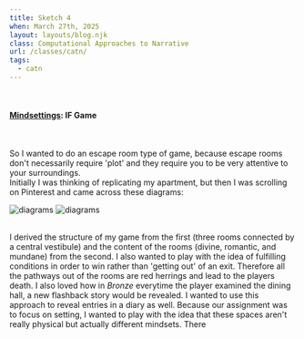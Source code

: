 ```yaml
---
title: Sketch 4
when: March 27th, 2025
layout: layouts/blog.njk
class: Computational Approaches to Narrative
url: /classes/catn/
tags:
  - catn
---
```


<br>

#### <a target="_blank" href="https://olivia-em.github.io/mindsettings/index.html">Mindsettings</a>: IF Game
<br>

So I wanted to do an escape room type of game, because escape rooms don't necessarily require 'plot' and they require you to be very attentive to your surroundings.  
Initially I was thinking of replicating my apartment, but then I was scrolling on Pinterest and came across these diagrams: 

<div class="img-div">
<img class="blog-img" alt="diagrams" src="https://cdn.glitch.me/d7ac8ce9-d6b5-4915-b92c-e6f0bf0d0c29/inform-diagram.jpg?v=1743104641189">
<img class="blog-img" alt="diagrams" src="https://cdn.glitch.me/d7ac8ce9-d6b5-4915-b92c-e6f0bf0d0c29/_.jpeg?v=1743104649759">
  </div>
 <br>
 
 I derived the structure of my game from the first (three rooms connected by a central vestibule) and the content of the rooms (divine, romantic, and mundane) from the second. 
 I also wanted to play with the idea of fulfilling conditions in order to win rather than 'getting out' of an exit. Therefore all the pathways out of the rooms are red herrings and lead to the players
 death. I also loved how in <i>Bronze</i> everytime the player examined the dining hall, a new flashback story would be revealed. I wanted to use this approach to reveal entries in a diary as well. 
 Because our assignment was to focus on setting, I wanted to play with the idea that these spaces aren't really physical but actually different mindsets. There
